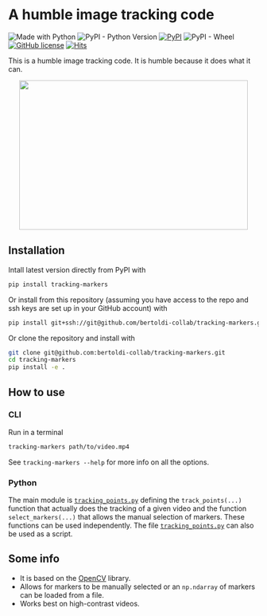 # A humble image tracking code

![Made with Python](https://img.shields.io/badge/Made%20with-Python-blue?logo=python&logoColor=ecf0f1&labelColor=34495e)
![PyPI - Python Version](https://img.shields.io/pypi/pyversions/tracking-markers?labelColor=34495e)
[![PyPI](https://img.shields.io/pypi/v/tracking-markers?labelColor=34495e)](https://pypi.org/project/tracking-markers "Go to PyPI")
![PyPI - Wheel](https://img.shields.io/pypi/wheel/tracking-markers?labelColor=34495e)
[![GitHub license](https://img.shields.io/github/license/bertoldi-collab/tracking-markers?labelColor=34495e)](https://github.com/bertoldi-collab/tracking-markers/blob/main/LICENSE)
[![Hits](https://hits.seeyoufarm.com/api/count/incr/badge.svg?url=https%3A%2F%2Fgithub.com%2Fbertoldi-collab%2Ftracking-markers&count_bg=%2327AE60&title_bg=%2334495E&icon=github.svg&icon_color=%23E7E7E7&title=Hits&edge_flat=false)](https://hits.seeyoufarm.com)

This is a humble image tracking code.
It is humble because it does what it can.

<p align="center">
  <img width="460" height="300" src="examples/spaceman.gif">
</p>

## Installation

Intall latest version directly from PyPI with

```bash
pip install tracking-markers
```

Or install from this repository (assuming you have access to the repo and ssh keys are set up in your GitHub account) with

```bash
pip install git+ssh://git@github.com/bertoldi-collab/tracking-markers.git@main
```

Or clone the repository and install with

```bash
git clone git@github.com:bertoldi-collab/tracking-markers.git
cd tracking-markers
pip install -e .
```

## How to use

### CLI

Run in a terminal

```bash
tracking-markers path/to/video.mp4
```

See `tracking-markers --help` for more info on all the options.

### Python

The main module is [`tracking_points.py`](tracking_markers/tracking_points.py) defining the `track_points(...)` function that actually does the tracking of a given video and the function `select_markers(...)` that allows the manual selection of markers.
These functions can be used independently.
The file [`tracking_points.py`](tracking_markers/tracking_points.py) can also be used as a script.

## Some info

- It is based on the [OpenCV](https://opencv.org/) library.
- Allows for markers to be manually selected or an `np.ndarray` of markers can be loaded from a file.
- Works best on high-contrast videos.
